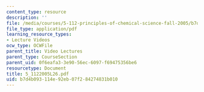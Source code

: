 ```yaml
---
content_type: resource
description: ''
file: /media/courses/5-112-principles-of-chemical-science-fall-2005/b7d4b093114e92eb07f284274831b010_5_1122005L26.pdf
file_type: application/pdf
learning_resource_types:
- Lecture Videos
ocw_type: OCWFile
parent_title: Video Lectures
parent_type: CourseSection
parent_uid: 0f6eafa3-3e90-56ec-6097-f69475356be6
resourcetype: Document
title: 5_1122005L26.pdf
uid: b7d4b093-114e-92eb-07f2-84274831b010
---
```

